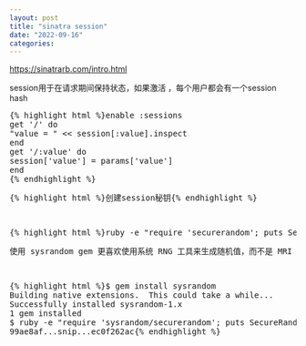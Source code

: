 ```yaml
---
layout: post
title: "sinatra session"
date: "2022-09-16"
categories: 
---
```

<p><a href="https://sinatrarb.com/intro.html">https://sinatrarb.com/intro.html</a></p>
<p>session用于在请求期间保持状态，如果激活 ，每个用户都会有一个session hash</p>
<div class="language-ruby highlighter-rouge">
<pre class="highlight">
{% highlight html %}<span class="n">enable</span> <span class="ss">:sessions</span>
<span class="n">get</span> <span class="s1">&#39;/&#39;</span> <span class="k">do</span>
<span class="s2">&quot;value = &quot;</span> <span class="o">&lt;&lt;</span> <span class="n">session</span><span class="p">[</span><span class="ss">:value</span><span class="p">].</span><span class="nf">inspect</span>
<span class="k">end</span>
<span class="n">get</span> <span class="s1">&#39;/:value&#39;</span> <span class="k">do</span>
<span class="n">session</span><span class="p">[</span><span class="s1">&#39;value&#39;</span><span class="p">]</span> <span class="o">=</span> <span class="n">params</span><span class="p">[</span><span class="s1">&#39;value&#39;</span><span class="p">]</span>
<span class="k">end</span>
{% endhighlight %}
<p>{% highlight html %}创建session秘钥{% endhighlight %}</p>
<pre class="highlight">
{% highlight html %}ruby -e &quot;require &#39;securerandom&#39;; puts SecureRandom.hex(64)&quot;{% endhighlight %}
<p>使用 sysrandom gem 更喜欢使用系统 RNG 工具来生成随机值，而不是 MRI Ruby 当前默认使用的用户空间 OpenSSL：</p>
<pre class="highlight">
{% highlight html %}$ gem install sysrandom
Building native extensions.  This could take a while...
Successfully installed sysrandom-1.x
1 gem installed
$ ruby -e &quot;require &#39;sysrandom/securerandom&#39;; puts SecureRandom.hex(64)&quot;
99ae8af...snip...ec0f262ac{% endhighlight %}
<p>&nbsp;</p>
</div>
